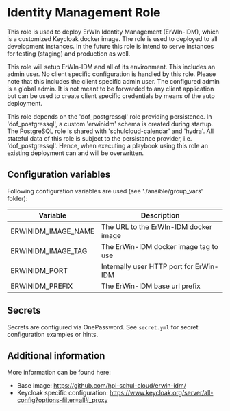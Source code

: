 # Identity Management Role

This role is used to deploy ErWIn Identity Management (ErWIn-IDM), which is a customized Keycloak docker image. The role is used to deployed to all development instances. In the future this role is intend to serve instances for testing (staging) and production as well.

This role will setup ErWIn-IDM and all of its environment. This includes an admin user. No client specific configuration is handled by this role. Please note that this includes the client specific admin user. The configured admin is a global admin. It is not meant to be forwarded to any client application but can be used to create client specific credentials by means of the auto deployment.

This role depends on the 'dof_postgressql' role providing persistence. In 'dof_postgressql', a custom 'erwinidm' schema is created during startup. The PostgreSQL role is shared with 'schulcloud-calendar' and 'hydra'. All stateful data of this role is subject to the persistance provider, i.e. 'dof_postgressql'. Hence, when executing a playbook using this role an existing deployment can and will be overwritten.

## Configuration variables

Following configuration variables are used (see './ansible/group_vars' folder):

| Variable            | Description                             |
| ------------------- | --------------------------------------- |
| ERWINIDM_IMAGE_NAME | The URL to the ErWIn-IDM docker image   |
| ERWINIDM_IMAGE_TAG  | The ErWin-IDM docker image tag to use   |
| ERWINIDM_PORT       | Internally user HTTP port for ErWin-IDM |
| ERWINIDM_PREFIX     | The ErWin-IDM base url prefix           |

## Secrets

Secrets are configured via OnePassword. See `secret.yml` for secret configuration examples or hints.

## Additional information

More information can be found here:

- Base image: <https://github.com/hpi-schul-cloud/erwin-idm/>
- Keycloak specific configuration: <https://www.keycloak.org/server/all-config?options-filter=all#_proxy>

